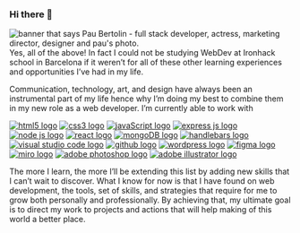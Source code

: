 ### Hi there 👋
<img src="/images/pau-bertolin.png" alt="banner that says Pau Bertolin - full stack developer, actress, marketing director, designer and pau's photo.">
Yes, all of the above! In fact I could not be studying WebDev at Ironhack school in Barcelona if it weren’t for all of these other learning experiences and opportunities I’ve had in my life.

Communication, technology, art, and design have always been an instrumental part of my life hence why I’m doing my best to combine them in my new role as a web developer. I’m currently able to work with 

<a href="#"><img src="/images/tools/html-5.png" alt="html5 logo"></a>
<a href="#"><img src="/images/tools/css-3.png" alt="css3 logo"></a>
<a href="#"><img src="/images/tools/js.png" alt="javaScript logo"></a>
<a href="#"><img src="/images/tools/express.png" alt="express js logo"></a>
<a href="#"><img src="/images/tools/node.png" alt="node js logo"></a>
<a href="#"><img src="/images/tools/atom.png" alt="react logo"></a>
<a href="#"><img src="/images/tools/mongoDB.png" alt="mongoDB logo"></a>
<a href="#"><img src="/images/tools/hbs.png" alt="handlebars logo"></a>
<a href="#"><img src="/images/tools/visualcode.png" alt="visual studio code logo"></a>
<a href="#"><img src="/images/tools/github.png" alt="github logo"></a>
<a href="#"><img src="/images/tools/wordpress-logo.png" alt="wordpress logo"></a>
<a href="#"><img src="/images/tools/figma.png" alt="figma logo"></a>
<a href="#"><img src="/images/tools/miro.png" alt="miro logo"></a>
<a href="#"><img src="/images/tools/photoshop.png" alt="adobe photoshop logo"></a>
<a href="#"><img src="/images/tools/illustrator-adobe.png" alt="adobe illustrator logo"></a>

The more I learn, the more I’ll be extending this list by adding new skills that I can’t wait to discover. What I know for now is that I have found on web development, the tools, set of skills, and strategies that require for me to grow both personally and professionally. 
By achieving that, my ultimate goal is to direct my work to projects and actions that will help making of this world a better place.
<!--
**paubertolinros/paubertolinros** is a ✨ _special_ ✨ repository because its `README.md` (this file) appears on your GitHub profile.

Here are some ideas to get you started:

- 🔭 I’m currently working on ...
- 🌱 I’m currently learning ...
- 👯 I’m looking to collaborate on ...
- 🤔 I’m looking for help with ...
- 💬 Ask me about ...
- 📫 How to reach me: ...
- 😄 Pronouns: ...
- ⚡ Fun fact: ...
-->
